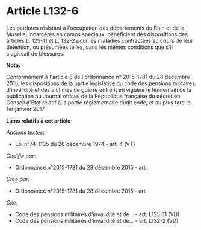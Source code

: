 # Article L132-6

Les patriotes résistant à l'occupation des départements du Rhin et de la Moselle, incarcérés en camps spéciaux, bénéficient
des dispositions des articles L. 125-11 et L. 132-2 pour les maladies contractées au cours de leur détention, ou présumées
telles, dans les mêmes conditions que s'il s'agissait de blessures.

**Nota:**

Conformément à l'article 8 de l'ordonnance n° 2015-1781 du 28 décembre 2015, les dispositions de la partie législative du
code des pensions militaires d'invalidité et des victimes de guerre entrent en vigueur le lendemain de la publication au
Journal officiel de la République française du décret en Conseil d'Etat relatif à la partie réglementaire dudit code, et au
plus tard le 1er janvier 2017.

**Liens relatifs à cet article**

_Anciens textes_:

  - Loi n°74-1105 du 26 décembre 1974 - art. 4 (VT)

_Codifié par_:

  - Ordonnance n°2015-1781 du 28 décembre 2015 - art.

_Créé par_:

  - Ordonnance n°2015-1781 du 28 décembre 2015 - art.

_Cite_:

  - Code des pensions militaires d'invalidité et de... - art. L125-11 (VD)
  - Code des pensions militaires d'invalidité et de... - art. L132-2 (VD)

